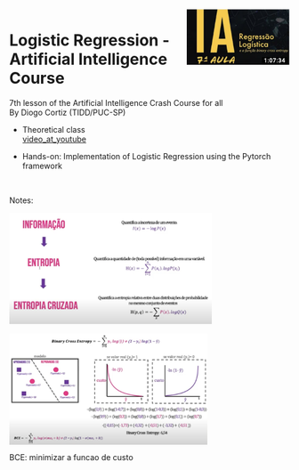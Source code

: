 <img align="right"  height="100" src="../images/lesson07.png">

#  Logistic Regression - Artificial Intelligence Course
7th lesson of the Artificial Intelligence Crash Course for all<BR/>
By Diogo Cortiz (TIDD/PUC-SP)<BR/>

- Theoretical class<BR/>
[video_at_youtube](https://www.youtube.com/watch?v=3J-LBtHVsm4)<BR/>

- Hands-on: Implementation of Logistic Regression using the Pytorch framework<BR/>
<BR/>

Notes:<BR/>

<img align="center"  height="200" src="../images/lesson07_a.png"> <BR/><BR/>
<img align="center"  height="200" src="../images/lesson07_b.png">

BCE: minimizar a funcao de custo


